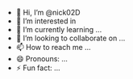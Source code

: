- 👋 Hi, I’m @nick02D
- 👀 I’m interested in 
- 🌱 I’m currently learning ...
- 💞️ I’m looking to collaborate on ...
- 📫 How to reach me ...
- 😄 Pronouns: ...
- ⚡ Fun fact: ...

<!---
nick02D/nick02D is a ✨ special ✨ repository because its `README.md` (this file) appears on your GitHub profile.
You can click the Preview link to take a look at your changes.
--->
